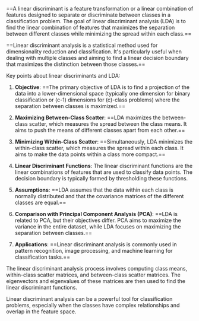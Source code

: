 ==A linear discriminant is a feature transformation or a linear combination of features designed to separate or discriminate between classes in a classification problem. The goal of linear discriminant analysis (LDA) is to find the linear combination of features that maximizes the separation between different classes while minimizing the spread within each class.==

==Linear discriminant analysis is a statistical method used for dimensionality reduction and classification. It's particularly useful when dealing with multiple classes and aiming to find a linear decision boundary that maximizes the distinction between those classes.==

Key points about linear discriminants and LDA:

1. **Objective**: ==The primary objective of LDA is to find a projection of the data into a lower-dimensional space (typically one dimension for binary classification or \(c-1\) dimensions for \(c\)-class problems) where the separation between classes is maximized.==

2. **Maximizing Between-Class Scatter**: ==LDA maximizes the between-class scatter, which measures the spread between the class means. It aims to push the means of different classes apart from each other.==

3. **Minimizing Within-Class Scatter**: ==Simultaneously, LDA minimizes the within-class scatter, which measures the spread within each class. It aims to make the data points within a class more compact.==

4. **Linear Discriminant Functions**: The linear discriminant functions are the linear combinations of features that are used to classify data points. The decision boundary is typically formed by thresholding these functions.

5. **Assumptions**: ==LDA assumes that the data within each class is normally distributed and that the covariance matrices of the different classes are equal.==

6. **Comparison with Principal Component Analysis (PCA)**: ==LDA is related to PCA, but their objectives differ. PCA aims to maximize the variance in the entire dataset, while LDA focuses on maximizing the separation between classes.==

7. **Applications**: ==Linear discriminant analysis is commonly used in pattern recognition, image processing, and machine learning for classification tasks.==

The linear discriminant analysis process involves computing class means, within-class scatter matrices, and between-class scatter matrices. The eigenvectors and eigenvalues of these matrices are then used to find the linear discriminant functions.

Linear discriminant analysis can be a powerful tool for classification problems, especially when the classes have complex relationships and overlap in the feature space.